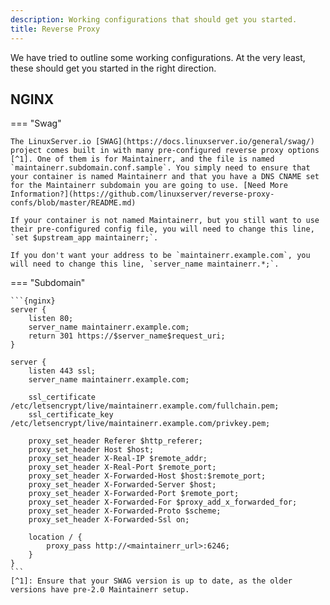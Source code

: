 ```yaml
---
description: Working configurations that should get you started.
title: Reverse Proxy
---
```


We have tried to outline some working configurations. At the very least, these should get you started in the right direction.

## NGINX

=== "Swag"

    The LinuxServer.io [SWAG](https://docs.linuxserver.io/general/swag/) project comes built in with many pre-configured reverse proxy options [^1]. One of them is for Maintainerr, and the file is named `maintainerr.subdomain.conf.sample`. You simply need to ensure that your container is named Maintainerr and that you have a DNS CNAME set for the Maintainerr subdomain you are going to use. [Need More Information?](https://github.com/linuxserver/reverse-proxy-confs/blob/master/README.md)

    If your container is not named Maintainerr, but you still want to use their pre-configured config file, you will need to change this line, `set $upstream_app maintainerr;`.

    If you don't want your address to be `maintainerr.example.com`, you will need to change this line, `server_name maintainerr.*;`.

=== "Subdomain"

    ```{nginx}
    server {
        listen 80;
        server_name maintainerr.example.com;
        return 301 https://$server_name$request_uri;
    }

    server {
        listen 443 ssl;
        server_name maintainerr.example.com;

        ssl_certificate /etc/letsencrypt/live/maintainerr.example.com/fullchain.pem;
        ssl_certificate_key /etc/letsencrypt/live/maintainerr.example.com/privkey.pem;

        proxy_set_header Referer $http_referer;
        proxy_set_header Host $host;
        proxy_set_header X-Real-IP $remote_addr;
        proxy_set_header X-Real-Port $remote_port;
        proxy_set_header X-Forwarded-Host $host:$remote_port;
        proxy_set_header X-Forwarded-Server $host;
        proxy_set_header X-Forwarded-Port $remote_port;
        proxy_set_header X-Forwarded-For $proxy_add_x_forwarded_for;
        proxy_set_header X-Forwarded-Proto $scheme;
        proxy_set_header X-Forwarded-Ssl on;

        location / {
            proxy_pass http://<maintainerr_url>:6246;
        }
    }
    ```
    [^1]: Ensure that your SWAG version is up to date, as the older versions have pre-2.0 Maintainerr setup.
    